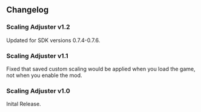 ## Changelog

### Scaling Adjuster v1.2
Updated for SDK versions 0.7.4-0.7.6.

### Scaling Adjuster v1.1
Fixed that saved custom scaling would be applied when you load the game, not when you enable the mod.

### Scaling Adjuster v1.0
Inital Release.
